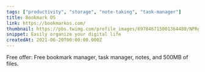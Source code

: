 ```yaml
---
tags: ["productivity", "storage", "note-taking", "task-manager"]
title: Bookmark OS
link: https://bookmarkos.com/
thumbnail: https://pbs.twimg.com/profile_images/697846715001364480/NPRgkHqm_400x400.png
snippet: Easily organize your digital life
createdAt: 2021-06-20T00:00:00.000Z
---
```

Free offer: Free bookmark manager, task manager, notes, and 500MB of files.